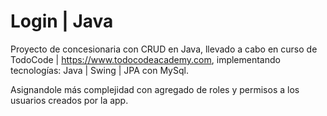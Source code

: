 # Login | Java

Proyecto de concesionaria con CRUD en Java, llevado a cabo en curso de TodoCode | https://www.todocodeacademy.com, implementando tecnologías: Java | Swing | JPA con MySql.

Asignandole más complejidad con agregado de roles y permisos a los usuarios creados por la app.
